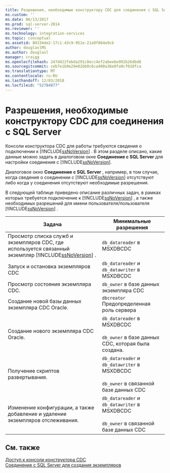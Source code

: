 ```yaml
---
title: Разрешения, необходимые конструктору CDC для соединения с SQL Server | Документы Майкрософт
ms.custom: ''
ms.date: 06/13/2017
ms.prod: sql-server-2014
ms.reviewer: ''
ms.technology: integration-services
ms.topic: conceptual
ms.assetid: 80334de2-17c1-43c9-951e-21a9f864e9cb
author: douglaslMS
ms.author: douglasl
manager: craigg
ms.openlocfilehash: 247d422febda291c8ecc4ef2abeebe992b26dbd8
ms.sourcegitcommit: ceb7e1b9e29e02bb0c6ca400a36e0fa9cf010fca
ms.translationtype: MT
ms.contentlocale: ru-RU
ms.lasthandoff: 12/03/2018
ms.locfileid: "52784877"
---
```

# <a name="sql-server-connection-required-permissions-for-the-cdc-designer"></a>Разрешения, необходимые конструктору CDC для соединения с SQL Server
  Консоли конструктора CDC для работы требуются сведения о подключении к [!INCLUDE[ssNoVersion](../../includes/ssnoversion-md.md)] . В этом разделе описано, какие данные можно задать в диалоговом окне **Соединение с SQL Server** для настройки соединения с [!INCLUDE[ssNoVersion](../../includes/ssnoversion-md.md)].  
  
 Диалоговое окно **Соединение с SQL Server** , например, в том случае, когда сведения о соединении с [!INCLUDE[ssNoVersion](../../includes/ssnoversion-md.md)] отсутствуют либо когда у соединения отсутствуют необходимые разрешения.  
  
 В следующей таблице приведено описание различных задач, в рамках которых требуется подключение к [!INCLUDE[ssNoVersion](../../includes/ssnoversion-md.md)] , а также необходимых разрешений для имени пользователя/пользователя [!INCLUDE[ssNoVersion](../../includes/ssnoversion-md.md)] .  
  
|Задача|Минимальные разрешения|  
|----------|-------------------------|  
|Просмотр списка служб и экземпляров CDC, где используется связанный экземпляр [!INCLUDE[ssNoVersion](../../includes/ssnoversion-md.md)] .|`db_datareader` в MSXDBCDC|  
|Запуск и остановка экземпляров CDC|`db_datareader` и `db_datawriter` в MSXDBCDC|  
|Просмотр состояния экземпляра CDC.|`db_owner` в базе данных экземпляра CDC|  
|Создание новой базы данных экземпляра CDC Oracle.|`dbcreator` Предопределенная роль сервера|  
|Создание нового экземпляра CDC Oracle.|`db_datareader` в MSXDBCDC<br /><br /> `db_owner` в базе данных CDC, которая была создана.|  
|Получение скриптов развертывания.|`db_datareader` и `db_datawriter` в MSXDBCDC<br /><br /> `db_owner` в связанной базе данных CDC|  
|Изменение конфигурации, а также добавление и удаление экземпляров отслеживания.|`db_datareader` и `db_datawriter` в MSXDBCDC<br /><br /> `db_owner` в связанной базе данных CDC|  
  
## <a name="see-also"></a>См. также  
 [Доступ к консоли конструктора CDC](access-the-cdc-designer-console.md)   
 [Соединение с SQL Server для создания экземпляров](sql-server-connection-for-instance-creation.md)  
  
  
